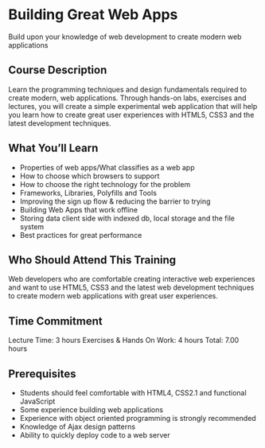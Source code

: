 Building Great Web Apps
=======================
Build upon your knowledge of web development to create modern web applications

Course Description
------------------
Learn the programming techniques and design fundamentals required to create modern, web applications.  Through hands-on labs, exercises and lectures, you will create a simple experimental web application that will help you learn how to create great user experiences with HTML5, CSS3 and the latest development techniques.

What You’ll Learn
-----------------
* Properties of web apps/What classifies as a web app
* How to choose which browsers to support
* How to choose the right technology for the problem
* Frameworks, Libraries, Polyfills and Tools
* Improving the sign up flow & reducing the barrier to trying
* Building Web Apps that work offline
* Storing data client side with indexed db, local storage and the file system
* Best practices for great performance

Who Should Attend This Training
-------------------------------
Web developers who are comfortable creating interactive web experiences and want to use HTML5, CSS3 and the latest web development techniques to create modern web applications with great user experiences.

Time Commitment
---------------
Lecture Time: 3 hours
Exercises & Hands On Work: 4 hours
Total: 7.00 hours

Prerequisites
-------------
* Students should feel comfortable with HTML4, CSS2.1 and functional JavaScript
* Some experience building web applications
* Experience with object oriented programming is strongly recommended
* Knowledge of Ajax design patterns
* Ability to quickly deploy code to a web server
